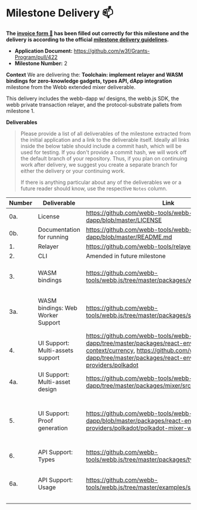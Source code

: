 # Milestone Delivery :mailbox:

**The [invoice form :pencil:](https://docs.google.com/forms/d/e/1FAIpQLSfmNYaoCgrxyhzgoKQ0ynQvnNRoTmgApz9NrMp-hd8mhIiO0A/viewform) has been filled out correctly for this milestone and the delivery is according to the official [milestone delivery guidelines](https://github.com/w3f/Grants-Program/blob/master/docs/milestone-deliverables-guidelines.md).**  

* **Application Document:** https://github.com/w3f/Grants-Program/pull/422
* **Milestone Number:** 2

**Context**
We are delivering the: **Toolchain: implement relayer and WASM bindings for zero-knowledge gadgets, types API, dApp integration** milestone from the Webb extended mixer deliverable.

This delivery includes the webb-dapp w/ designs, the webb.js SDK, the webb private transaction relayer, and the protocol-substrate pallets from milestone 1.

**Deliverables**
> Please provide a list of all deliverables of the milestone extracted from the initial application and a link to the deliverable itself. Ideally all links inside the below table should include a commit hash, which will be used for testing. If you don't provide a commit hash, we will work off the default branch of your repository. Thus, if you plan on continuing work after delivery, we suggest you create a separate branch for either the delivery or your continuing work. 
> 
> If there is anything particular about any of the deliverables we or a future reader should know, use the respective `Notes` column.

| Number | Deliverable | Link | Notes |
| ------------- | ------------- | ------------- |------------- |
| 0a. | License | https://github.com/webb-tools/webb-dapp/blob/master/LICENSE |...| 
| 0b.  | Documentation for running | https://github.com/webb-tools/webb-dapp/blob/master/README.md | Inside the readme |
| 1. | Relayer | https://github.com/webb-tools/relayer | ... |
| 2. | CLI | Amended in future milestone | ... |
| 3. | WASM bindings | https://github.com/webb-tools/webb.js/tree/master/packages/wasm-utils | Core rust tools compiling to WASM with wasm_bindgen |
| 3a. | WASM bindings: Web Worker Support | https://github.com/webb-tools/webb.js/tree/master/packages/sdk-core/src/proving | Uses `Worker` within that can be injected from a web application. |
| 4. | UI Support: Multi-assets support | https://github.com/webb-tools/webb-dapp/tree/master/packages/react-environment/src/webb-context/currency, https://github.com/webb-tools/webb-dapp/tree/master/packages/react-environment/src/api-providers/polkadot | In the polkadot deposit class, it supports multi-assets from ORML. |
| 4a. | UI Support: Multi-asset design | https://github.com/webb-tools/webb-dapp/tree/master/packages/mixer/src/components/Deposit | The UI component |
| 5. | UI Support: Proof generation | https://github.com/webb-tools/webb-dapp/blob/master/packages/react-environment/src/api-providers/polkadot/polkadot-mixer-withdraw.ts#L173 | In the withdraw method, we do proof generation against `webb.js` SDK |
| 6. | API Support: Types | https://github.com/webb-tools/webb.js/tree/master/packages/types | ... |
| 6a. | API Support: Usage | https://github.com/webb-tools/webb.js/tree/master/examples/sdk-mixer | Example of creating note, proving, setting up tree for proofs |
